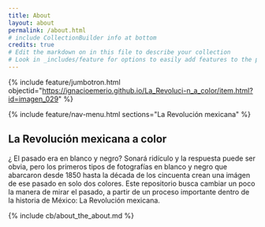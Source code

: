 ```yaml
---
title: About
layout: about
permalink: /about.html
# include CollectionBuilder info at bottom
credits: true
# Edit the markdown on in this file to describe your collection
# Look in _includes/feature for options to easily add features to the page
---
```


{% include feature/jumbotron.html objectid="https://ignacioemerio.github.io/La_Revoluci-n_a_color/item.html?id=imagen_029" %}

{% include feature/nav-menu.html sections="La Revolución mexicana" %}

## La Revolución mexicana a color

¿ El pasado era en blanco y negro? Sonará ridículo y la respuesta puede ser obvia, pero los primeros tipos de fotografías en blanco y negro que abarcaron desde 1850 hasta la década de los cincuenta crean una imágen de ese pasado en solo dos colores. Este repositorio busca cambiar un poco la manera de mirar el pasado, a partir de un proceso importante dentro de la historia de México: La Revolución mexicana.
<!-- IMPORTANT!!! DELETE this comment and the include below when you are finished editing this page for your collection. The include below introduces about page features. They will show up on your collection's about page until you delete it.  -->
{% include cb/about_the_about.md %} 
